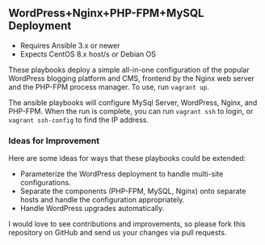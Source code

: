 ## WordPress+Nginx+PHP-FPM+MySQL Deployment

- Requires Ansible 3.x or newer
- Expects CentOS 8.x host/s or Debian OS




These playbooks deploy a simple all-in-one configuration of the
popular WordPress blogging platform and CMS, frontend by the Nginx web
server and the PHP-FPM process manager. To use, run `vagrant up`.

The ansible playbooks will configure MySql Server, WordPress, Nginx, and
PHP-FPM. When the run is complete, you can run `vagrant ssh` to login,
or `vagrant ssh-config` to find the IP address.

### Ideas for Improvement

Here are some ideas for ways that these playbooks could be extended:

- Parameterize the WordPress deployment to handle multi-site configurations.
- Separate the components (PHP-FPM, MySQL, Nginx) onto separate hosts and 
handle the configuration appropriately.
- Handle WordPress upgrades automatically.

I would love to see contributions and improvements, so please fork this
repository on GitHub and send us your changes via pull requests.
